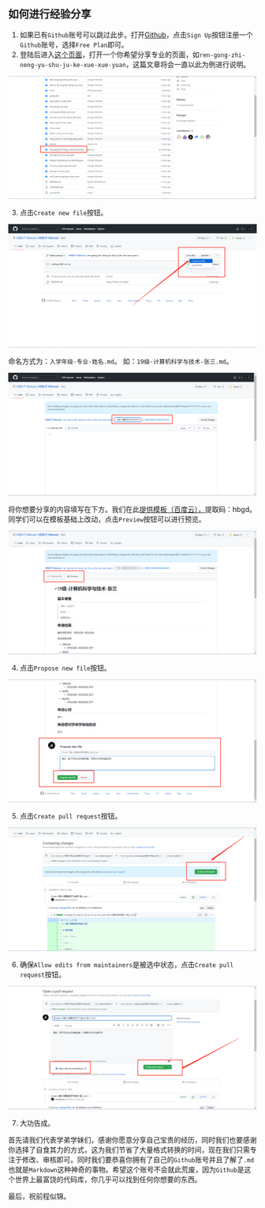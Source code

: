 ## 如何进行经验分享

1. 如果已有`Github`账号可以跳过此步。打开[Github](https://github.com)，点击`Sign Up`按钮注册一个`Github`账号，选择`Free Plan`即可。
2. 登陆后进入[这个页面](https://github.com/HEBUT-Manual/HEBUT-Manual)，打开一个你希望分享专业的页面，如``ren-gong-zhi-neng-yu-shu-ju-ke-xue-xue-yuan``，这篇文章将会一直以此为例进行说明。

![Fig.1](../picture/001.png)

3. 点击`Create new file`按钮。

![Fig.3](../picture/003.png)

命名方式为：`入学年级-专业-姓名.md`。
如：`19级-计算机科学与技术-张三.md`。

![Fig.4](../picture/004.png)

将你想要分享的内容填写在下方。我们在此[提供模板（百度云），](链接：https://pan.baidu.com/s/107JSqrSSgJ4_omJGfG9GDA?pwd=hbgd)提取码：hbgd。同学们可以在模板基础上改动，点击`Preview`按钮可以进行预览。


![Fig.5](../picture/005.png)

4. 点击`Propose new file`按钮。

![Fig.6](../picture/006.png)

5. 点击`Create pull request`按钮。

![Fig.7](../picture/007.png)

6. 确保`Allow edits from maintainers`是被选中状态，点击`Create pull request`按钮。

![Fig.8](../picture/008.png)

7. 大功告成。

首先请我们代表学弟学妹们，感谢你愿意分享自己宝贵的经历，同时我们也要感谢你选择了自食其力的方式，这为我们节省了大量格式转换的时间，现在我们只需专注于修改、审核即可。同时我们要恭喜你拥有了自己的`Github`账号并且了解了`.md`也就是`Markdown`这种神奇的事物。希望这个账号不会就此荒废，因为`Github`是这个世界上最富饶的代码库，你几乎可以找到任何你想要的东西。

最后，祝前程似锦。

